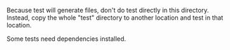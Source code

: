 Because test will generate files, don't do test directly in this directory. Instead, copy the whole "test" directory to another location and test in that location.

Some tests need dependencies installed.

